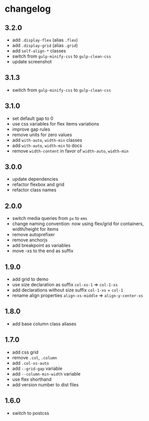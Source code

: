 # changelog

## 3.2.0

- add `.display-flex` (alias `.flex`)
- add `.display-grid` (alias `.grid`)
- add `self-align-*` classes
- switch from `gulp-minify-css` to `gulp-clean-css`
- update screenshot

## 3.1.3

- switch from `gulp-minify-css` to `gulp-clean-css`

## 3.1.0

- set default gap to 0
- use css variables for flex items variations
- improve gap rules
- remove units for zero values
- add `with-auto`, `width-min` classes
- add `with-auto`, `width-min` to docs
- remove `width-content` in favor of `width-auto`, `width-min`

## 3.0.0

- update dependencies
- refactor flexbox and grid
- refactor class names

## 2.0.0

- switch media queries from `px` to `ems`
- change naming convention: now using flex/grid for containers, width/height for items
- remove autoprefixer
- remove anchorjs
- add breakpoint as variables
- move -xs to the end as suffix

## 1.9.0

- add grid to demo
- use size declaration as suffix `col-xs-1` => `col-1-xs`
- add declarations without size suffix `col-1-xs` + `col-1`
- rename align properties `align-xs-middle` => `align-y-center-xs`

## 1.8.0

- add base column class aliases

## 1.7.0

- add css grid
- remove `.col`, `.column`
- add `.col-xs-auto`
- add `--grid-gap` variable
- add `--column-min-width` variable
- use flex shorthand
- add version number to dist files

## 1.6.0

- switch to postcss
